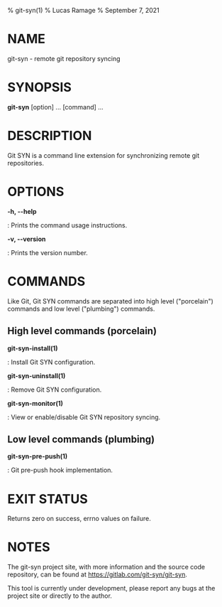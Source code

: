 % git-syn(1)
% Lucas Ramage
% September 7, 2021

# NAME

git-syn - remote git repository syncing

# SYNOPSIS

**git-syn** [option] ... [command] ...

# DESCRIPTION

Git SYN is a command line extension for synchronizing remote git repositories.

# OPTIONS

**-h, --help**

:   Prints the command usage instructions.

**-v, --version**

:   Prints the version number.

# COMMANDS

Like Git, Git SYN commands are separated into high level ("porcelain") commands
and low level ("plumbing") commands.

## High level commands (porcelain)

**git-syn-install(1)**

:   Install Git SYN configuration.

**git-syn-uninstall(1)**

:   Remove Git SYN configuration.

**git-syn-monitor(1)**

:   View or enable/disable Git SYN repository syncing.

## Low level commands (plumbing)

**git-syn-pre-push(1)**

:   Git pre-push hook implementation.

# EXIT STATUS

Returns zero on success, errno values on failure.

# NOTES

The git-syn project site, with more information and the source code
repository, can be found at <https://gitlab.com/git-syn/git-syn>.

This tool is currently under development, please report any bugs at
the project site or directly to the author.

